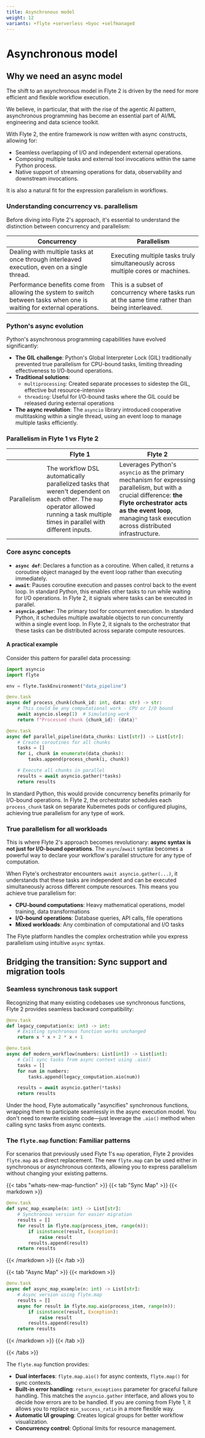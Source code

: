 ```yaml
---
title: Asynchronous model
weight: 12
variants: +flyte +serverless +byoc +selfmanaged
---
```


# Asynchronous model

## Why we need an async model

The shift to an asynchronous model in Flyte 2 is driven by the need for more efficient and flexible workflow execution.

We believe, in particular, that with the rise of the agentic AI pattern, asynchronous programming has become an essential part of AI/ML engineering and data science toolkit.

With Flyte 2, the entire framework is now written with async constructs, allowing for:

- Seamless overlapping of I/O and independent external operations.
- Composing multiple tasks and external tool invocations within the same Python process.
- Native support of streaming operations for data, observability and downstream invocations.

It is also a natural fit for the expression parallelism in workflows.

### Understanding concurrency vs. parallelism

Before diving into Flyte 2's approach, it's essential to understand the distinction between concurrency and parallelism:

| Concurrency | Parallelism |
| --- | --- |
| Dealing with multiple tasks at once through interleaved execution, even on a single thread. | Executing multiple tasks truly simultaneously across multiple cores or machines. |
| Performance benefits come from allowing the system to switch between tasks when one is waiting for external operations. | This is a subset of concurrency where tasks run at the same time rather than being interleaved. |

### Python's async evolution

Python's asynchronous programming capabilities have evolved significantly:

- **The GIL challenge**: Python's Global Interpreter Lock (GIL) traditionally prevented true parallelism for CPU-bound tasks, limiting threading effectiveness to I/O-bound operations.
- **Traditional solutions**:
  - `multiprocessing`: Created separate processes to sidestep the GIL, effective but resource-intensive
  - `threading`: Useful for I/O-bound tasks where the GIL could be released during external operations
- **The async revolution**: The `asyncio` library introduced cooperative multitasking within a single thread, using an event loop to manage multiple tasks efficiently.

### Parallelism in Flyte 1 vs Flyte 2

| | Flyte 1 | Flyte 2 |
| --- | --- | --- |
| Parallelism | The workflow DSL automatically parallelized tasks that weren't dependent on each other. The `map` operator allowed running a task multiple times in parallel with different inputs. | Leverages Python's `asyncio` as the primary mechanism for expressing parallelism, but with a crucial difference: **the Flyte orchestrator acts as the event loop**, managing task execution across distributed infrastructure. |

### Core async concepts

- **`async def`**: Declares a function as a coroutine. When called, it returns a coroutine object managed by the event loop rather than executing immediately.
- **`await`**: Pauses coroutine execution and passes control back to the event loop.
  In standard Python, this enables other tasks to run while waiting for I/O operations.
  In Flyte 2, it signals where tasks can be executed in parallel.
- **`asyncio.gather`**: The primary tool for concurrent execution.
  In standard Python, it schedules multiple awaitable objects to run concurrently within a single event loop.
  In Flyte 2, it signals to the orchestrator that these tasks can be distributed across separate compute resources.

#### A practical example

Consider this pattern for parallel data processing:

```python
import asyncio
import flyte

env = flyte.TaskEnvironment("data_pipeline")

@env.task
async def process_chunk(chunk_id: int, data: str) -> str:
    # This could be any computational work - CPU or I/O bound
    await asyncio.sleep(1)  # Simulating work
    return f"Processed chunk {chunk_id}: {data}"

@env.task
async def parallel_pipeline(data_chunks: List[str]) -> List[str]:
    # Create coroutines for all chunks
    tasks = []
    for i, chunk in enumerate(data_chunks):
        tasks.append(process_chunk(i, chunk))

    # Execute all chunks in parallel
    results = await asyncio.gather(*tasks)
    return results
```

In standard Python, this would provide concurrency benefits primarily for I/O-bound operations.
In Flyte 2, the orchestrator schedules each `process_chunk` task on separate Kubernetes pods or configured plugins, achieving true parallelism for any type of work.

### True parallelism for all workloads

This is where Flyte 2's approach becomes revolutionary: **async syntax is not just for I/O-bound operations**.
The `async`/`await` syntax becomes a powerful way to declare your workflow's parallel structure for any type of computation.

When Flyte's orchestrator encounters `await asyncio.gather(...)`, it understands that these tasks are independent and can be executed simultaneously across different compute resources.
This means you achieve true parallelism for:

- **CPU-bound computations**: Heavy mathematical operations, model training, data transformations
- **I/O-bound operations**: Database queries, API calls, file operations
- **Mixed workloads**: Any combination of computational and I/O tasks

The Flyte platform handles the complex orchestration while you express parallelism using intuitive `async` syntax.

## Bridging the transition: Sync support and migration tools

### Seamless synchronous task support

Recognizing that many existing codebases use synchronous functions, Flyte 2 provides seamless backward compatibility:

```python
@env.task
def legacy_computation(x: int) -> int:
    # Existing synchronous function works unchanged
    return x * x + 2 * x + 1

@env.task
async def modern_workflow(numbers: List[int]) -> List[int]:
    # Call sync tasks from async context using .aio()
    tasks = []
    for num in numbers:
        tasks.append(legacy_computation.aio(num))

    results = await asyncio.gather(*tasks)
    return results
```

Under the hood, Flyte automatically "asyncifies" synchronous functions, wrapping them to participate seamlessly in the async execution model.
You don't need to rewrite existing code—just leverage the `.aio()` method when calling sync tasks from async contexts.

### The `flyte.map` function: Familiar patterns

For scenarios that previously used Flyte 1's `map` operation, Flyte 2 provides `flyte.map` as a direct replacement.
The new `flyte.map` can be used either in synchronous or asynchronous contexts, allowing you to express parallelism without changing your existing patterns.

{{< tabs "whats-new-map-function" >}}
{{< tab "Sync Map" >}}
{{< markdown >}}
```python
@env.task
def sync_map_example(n: int) -> List[str]:
    # Synchronous version for easier migration
    results = []
    for result in flyte.map(process_item, range(n)):
        if isinstance(result, Exception):
            raise result
        results.append(result)
    return results
```
{{< /markdown >}}
{{< /tab >}}

{{< tab "Async Map" >}}
{{< markdown >}}
```python
@env.task
async def async_map_example(n: int) -> List[str]:
    # Async version using flyte.map
    results = []
    async for result in flyte.map.aio(process_item, range(n)):
        if isinstance(result, Exception):
            raise result
        results.append(result)
    return results
```
{{< /markdown >}}
{{< /tab >}}

{{< /tabs >}}

The `flyte.map` function provides:

- **Dual interfaces**: `flyte.map.aio()` for async contexts, `flyte.map()` for sync contexts.
- **Built-in error handling**: `return_exceptions` parameter for graceful failure handling. This matches the `asyncio.gather` interface,
  and allows you to decide how errors are to be handled.
  If you are coming from Flyte 1, it allows you to replace `min_success_ratio` in a more flexible way.
- **Automatic UI grouping**: Creates logical groups for better workflow visualization.
- **Concurrency control**: Optional limits for resource management.
